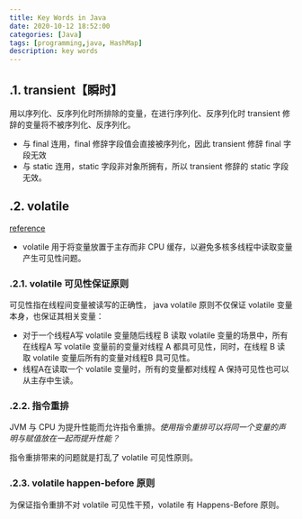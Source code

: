 ```yaml
---
title: Key Words in Java
date: 2020-10-12 18:52:00
categories: [Java]
tags: [programming,java, HashMap]
description: key words
---
```


## .1. transient【瞬时】

用以序列化、反序列化时所排除的变量，在进行序列化、反序列化时 transient 修辞的变量将不被序列化、反序列化。

- 与 final 连用，final 修辞字段值会直接被序列化，因此 transient 修辞 final 字段无效
- 与 static 连用，static 字段非对象所拥有，所以 transient 修辞的 static 字段无效。<!--more-->

## .2. volatile

[reference](http://tutorials.jenkov.com/java-concurrency/volatile.html)

- volatile 用于将变量放置于主存而非 CPU 缓存，以避免多核多线程中读取变量产生可见性问题。

### .2.1. volatile 可见性保证原则

可见性指在线程间变量被读写的正确性， java volatile 原则不仅保证 volatile 变量本身，也保证其相关变量：

- 对于一个线程A写 volatile 变量随后线程 B 读取 volatile 变量的场景中，所有在线程A 写 volatile 变量前的变量对线程 A 都具可见性，同时，在线程 B 读取 volatile 变量后所有的变量对线程B 具可见性。
- 线程A在读取一个 volatile 变量时，所有的变量都对线程 A 保持可见性也可以从主存中生读。

### .2.2. 指令重排

JVM 与 CPU 为提升性能而允许指令重排。*使用指令重排可以将同一个变量的声明与赋值放在一起而提升性能？*

指令重排带来的问题就是打乱了 volatile 可见性原则。

### .2.3. volatile happen-before 原则

为保证指令重排不对 volatile 可见性干预，volatile 有 Happens-Before 原则。
